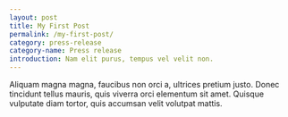 ```yaml
---
layout: post
title: My First Post
permalink: /my-first-post/
category: press-release
category-name: Press release
introduction: Nam elit purus, tempus vel velit non.
---
```


Aliquam magna magna, faucibus non orci a, ultrices pretium justo. Donec tincidunt tellus mauris,
quis viverra orci elementum sit amet. Quisque vulputate diam tortor, quis accumsan velit volutpat mattis.